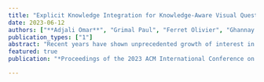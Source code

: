 ```yaml
---
title: "Explicit Knowledge Integration for Knowledge-Aware Visual Question Answering about Named Entities"
date: 2023-06-12
authors: ["**Adjali Omar**", "Grimal Paul", "Ferret Olivier", "Ghannay Sahar", "Le Borgne Hervé"]   
publication_types: ["1"]
abstract: "Recent years have shown unprecedented growth of interest in Vision-Language related tasks, with the need to address the inherent challenges of integrating linguistic and visual information to solve real-world applications. Such a typical task is Visual Question Answering (VQA), which aims to answer questions about visual content. The limitations of the VQA task in terms of question redundancy and poor linguistic variability encouraged researchers to propose Knowledge-aware Visual Question Answering tasks as a natural extension of VQA. In this paper, we tackle the KVQAE (Knowledge-based Visual Question Answering about named Entities) task, which proposes to answer questions about named entities defined in a knowledge base and grounded in visual content. In particular, besides the textual and visual information, we propose to leverage the structural information extracted from syntactic dependency trees and external knowledge graphs to help answer questions about a large spectrum of entities of various types. Thus, by combining contextual and graph-based representations using Graph Convolutional Networks (GCNs), we are able to learn meaningful embeddings for Information Retrieval tasks. Experiments on the ViQuAE public dataset show how our approach improves the state-of-the-art baselines while demonstrating the interest of injecting external knowledge to enhance multimodal information retrieval."
featured: true
publication: "*Proceedings of the 2023 ACM International Conference on Multimedia Retrieval*"

---
```

